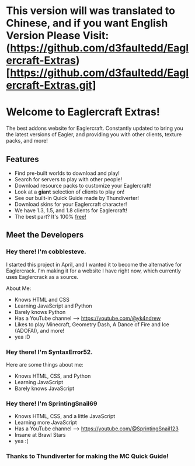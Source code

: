 # This version will was translated to Chinese, and if you want English Version Please Visit:(https://github.com/d3faultedd/Eaglercraft-Extras)[https://github.com/d3faultedd/Eaglercraft-Extras.git]  

# Welcome to Eaglercraft Extras!
The best addons website for Eaglercraft. Constantly updated to bring you the latest versions of Eagler, and providing you with other clients, texture packs, and more!

## Features
- Find pre-built worlds to download and play!
- Search for servers to play with other people!
- Download resource packs to customize your Eaglercraft!
- Look at a <b>giant</b> selection of clients to play on!
- See our built-in Quick Guide made by Thundiverter!
- Download skins for your Eaglercraft character!
- We have 1.3, 1.5, and 1.8 clients for Eaglercraft!
- The best part? It's 100% <u>free!</u>

## Meet the Developers

### Hey there! I'm cobblesteve.
I started this project in April, and I wanted it to become the alternative for Eaglercrack.
I'm making it for a website I have right now, which currently uses Eaglercrack as a source.

About Me:
- Knows HTML and CSS
- Learning JavaScript and Python
- Barely knows Python
- Has a YouTube channel --> https://youtube.com/@yk4ndrew
- Likes to play Minecraft, Geometry Dash, A Dance of Fire and Ice (ADOFAI), and more!
- yea :D

### Hey there! I'm SyntaxError52.

Here are some things about me:
- Knows HTML, CSS, and Python
- Learning JavaScript
- Barely knows JavaScript

### Hey there! I'm SprintingSnail69
- Knows HTML, CSS, and a little JavaScript
- Learning more JavaScript
- Has a YouTube channel --> https://youtube.com/@SprintingSnail123
- Insane at Brawl Stars
- yea :(

### Thanks to Thundiverter for making the MC Quick Guide!
